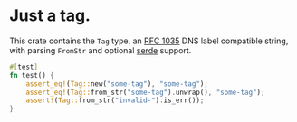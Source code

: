 # Just a tag.

This crate contains the `Tag` type, an [RFC 1035](https://datatracker.ietf.org/doc/html/rfc1035)
DNS label compatible string, with parsing `FromStr` and optional [serde](https://serde.rs/) support.


```rust
#[test]
fn test() {
    assert_eq!(Tag::new("some-tag"), "some-tag");
    assert_eq!(Tag::from_str("some-tag").unwrap(), "some-tag");
    assert!(Tag::from_str("invalid-").is_err());
}
```
